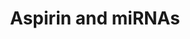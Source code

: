 ---
annotations:
- id: PW:0001613
  parent: drug pathway
  type: Pathway Ontology
  value: acetylsalicylic acid drug pathway
authors:
- Aminkhazeei
- Fehrhart
- L Dupuis
- Egonw
- Khanspers
- Eweitz
description: Aspirin effects on miRNAs.
last-edited: 2021-05-08
ndex: 94b15345-8b6c-11eb-9e72-0ac135e8bacf
organisms:
- Homo sapiens
redirect_from:
- /index.php/Pathway:WP4707
- /instance/WP4707
revision: null
schema-jsonld:
- '@context': https://schema.org/
  '@id': https://wikipathways.github.io/pathways/WP4707.html
  '@type': Dataset
  creator:
    '@type': Organization
    name: WikiPathways
  description: Aspirin effects on miRNAs.
  keywords:
  - ''
  - ' '
  - ABCC4
  - 'Apoptosis '
  - 'Glycolysis '
  - H19
  - MVD
  - NFKB1
  - NOS3
  - PDK1
  - PPARA
  - PTGS1
  - PTGS2
  - VEGFA
  - WNT1
  - hsa-miR-1
  - hsa-miR-126
  - hsa-miR-155
  - hsa-miR-15b
  - hsa-miR-21-5p
  - hsa-miR-26b
  - hsa-miR-32
  - hsa-miR-4670-5p
  - hsa-miR-98
  license: CC0
  name: Aspirin and miRNAs
seo: CreativeWork
title: Aspirin and miRNAs
wpid: WP4707
---